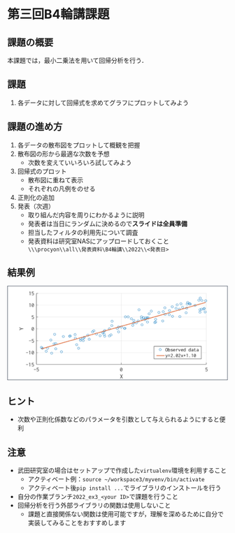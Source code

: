 # 第三回B4輪講課題

## 課題の概要

本課題では，最小二乗法を用いて回帰分析を行う．

## 課題

1. 各データに対して回帰式を求めてグラフにプロットしてみよう

## 課題の進め方

1. 各データの散布図をプロットして概観を把握
2. 散布図の形から最適な次数を予想
   - 次数を変えていいろいろ試してみよう
3. 回帰式のプロット
   - 散布図に重ねて表示
   - それぞれの凡例をのせる
4. 正則化の追加
5. 発表（次週）
   - 取り組んだ内容を周りにわかるように説明
   - 発表者は当日にランダムに決めるので**スライドは全員準備**
   - 担当したフィルタの利用先について調査
   - 発表資料は研究室NASにアップロードしておくこと
     `\\\procyon\\all\\発表資料\B4輪講\\2022\\<発表日>`

## 結果例

![回帰分析結果](./figs/result.png)

## ヒント

- 次数や正則化係数などのパラメータを引数として与えられるようにすると便利

## 注意

- 武田研究室の場合はセットアップで作成した`virtualenv`環境を利用すること  
  - アクティベート例：`source ~/workspace3/myvenv/bin/activate`  
  - アクティベート後`pip install ...`でライブラリのインストールを行う  
- 自分の作業ブランチ`2022_ex3_<your ID>`で課題を行うこと
- 回帰分析を行う外部ライブラリの関数は使用しないこと
  - 課題と直接関係ない関数は使用可能ですが，理解を深めるために自分で実装してみることをおすすめします
